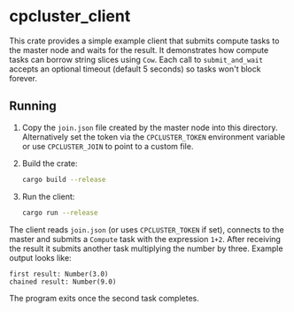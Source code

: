 # cpcluster_client

This crate provides a simple example client that submits compute tasks to the
master node and waits for the result. It demonstrates how compute tasks can
borrow string slices using `Cow`. Each call to `submit_and_wait` accepts an
optional timeout (default 5 seconds) so tasks won't block forever.

## Running

1. Copy the `join.json` file created by the master node into this directory. Alternatively set the token via the `CPCLUSTER_TOKEN` environment variable or use `CPCLUSTER_JOIN` to point to a custom file.
2. Build the crate:

   ```bash
   cargo build --release
   ```

3. Run the client:

   ```bash
   cargo run --release
   ```

The client reads `join.json` (or uses `CPCLUSTER_TOKEN` if set), connects to the master and submits a `Compute`
task with the expression `1+2`. After receiving the result it submits another
task multiplying the number by three. Example output looks like:

```
first result: Number(3.0)
chained result: Number(9.0)
```

The program exits once the second task completes.
